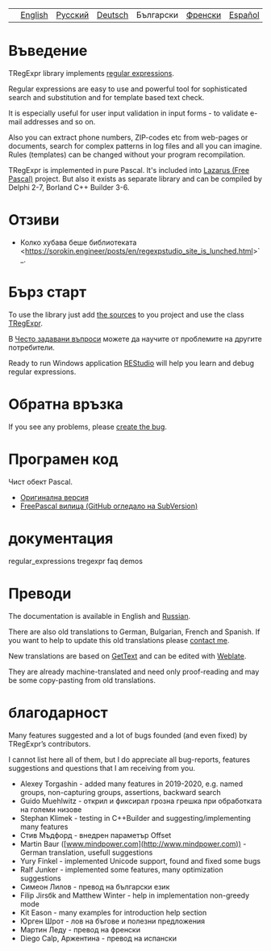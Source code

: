 |     |         |                                                                |                                                                |           |                                                                |                                                                |
|-----|---------|----------------------------------------------------------------|----------------------------------------------------------------|-----------|----------------------------------------------------------------|----------------------------------------------------------------|
|     | [English](https://regex.sorokin.engineer/) | [Русский](https://regex.sorokin.engineer/ru/) | [Deutsch](https://regex.sorokin.engineer/de/) | Български | [Френски](https://regex.sorokin.engineer/fr/) | [Español](https://regex.sorokin.engineer/es/) |

# Въведение

TRegExpr library implements [regular
expressions](regular_expressions/).

Regular expressions are easy to use and powerful tool for sophisticated
search and substitution and for template based text check.

It is especially useful for user input validation in input forms - to
validate e-mail addresses and so on.

Also you can extract phone numbers, ZIP-codes etc from web-pages or
documents, search for complex patterns in log files and all you can
imagine. Rules (templates) can be changed without your program
recompilation.

TRegExpr is implemented in pure Pascal. It's included into [Lazarus
(Free Pascal)](http://wiki.freepascal.org/Regexpr) project. But also it
exists as separate library and can be compiled by Delphi 2-7, Borland
C++ Builder 3-6.

# Отзиви

- Колко хубава беше библиотеката
  \<<https://sorokin.engineer/posts/en/regexpstudio_site_is_lunched.html>\>\`\_.

# Бърз старт

To use the library just add [the
sources](https://github.com/andgineer/TRegExpr/blob/master/src/regexpr.pas)
to you project and use the class [TRegExpr](tregexpr/).

В [Често задавани въпроси](faq/) можете да научите от проблемите на
другите потребители.

Ready to run Windows application
[REStudio](https://github.com/andgineer/TRegExpr/releases/download/0.952b/restudio.zip)
will help you learn and debug regular expressions.

# Обратна връзка

If you see any problems, please [create the
bug](https://github.com/andgineer/TRegExpr/issues).

# Програмен код

Чист обект Pascal.

- [Оригинална версия](https://github.com/andgineer/TRegExpr)
- [FreePascal вилица (GitHub огледало на
  SubVersion)](https://github.com/graemeg/freepascal/blob/master/packages/regexpr/src/regexpr.pas)

# документация

<div class="toctree" glob="" maxdepth="2">

regular_expressions tregexpr faq demos

</div>

# Преводи

The documentation is available in English and
[Russian](https://regexpr.sorokin.engineer/ru/).

There are also old translations to German, Bulgarian, French and
Spanish. If you want to help to update this old translations please
[contact me](https://github.com/andgineer).

New translations are based on
[GetText](https://en.wikipedia.org/wiki/Gettext) and can be edited with
[Weblate](https://hosted.weblate.org/projects/tregexpr/).

They are already machine-translated and need only proof-reading and may
be some copy-pasting from old translations.

# благодарност

Many features suggested and a lot of bugs founded (and even fixed) by
TRegExpr’s contributors.

I cannot list here all of them, but I do appreciate all bug-reports,
features suggestions and questions that I am receiving from you.

- Alexey Torgashin - added many features in 2019-2020, e.g. named
  groups, non-capturing groups, assertions, backward search
- Guido Muehlwitz - открил и фиксирал грозна грешка при обработката на
  големи низове
- Stephan Klimek - testing in C++Builder and suggesting/implementing
  many features
- Стив Мъдфорд - внедрен параметър Offset
- Martin Baur ([www.mindpower.com](http://www.mindpower.com)) -German
  translation, usefull suggestions
- Yury Finkel - implemented Unicode support, found and fixed some bugs
- Ralf Junker - implemented some features, many optimization suggestions
- Симеон Лилов - превод на български език
- Filip Jirsбk and Matthew Winter - help in implementation non-greedy
  mode
- Kit Eason - many examples for introduction help section
- Юрген Шрот - лов на бъгове и полезни предложения
- Мартин Леду - превод на френски
- Diego Calp, Аржентина - превод на испански
